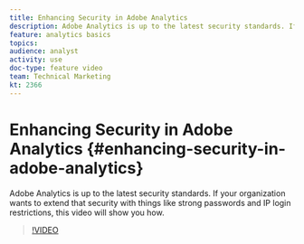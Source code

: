 ```yaml
---
title: Enhancing Security in Adobe Analytics
description: Adobe Analytics is up to the latest security standards. If your organization wants to extend that security with things like strong passwords and IP login restrictions, this video will show you how.
feature: analytics basics
topics: 
audience: analyst
activity: use
doc-type: feature video
team: Technical Marketing
kt: 2366
---
```


# Enhancing Security in Adobe Analytics {#enhancing-security-in-adobe-analytics}

Adobe Analytics is up to the latest security standards. If your organization wants to extend that security with things like strong passwords and IP login restrictions, this video will show you how.

>[!VIDEO](https://video.tv.adobe.com/v/25458/?quality=12)
